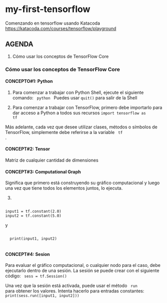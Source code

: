 # my-first-tensorflow
Comenzando en tensorflow usando Katacoda
https://katacoda.com/courses/tensorflow/playground

## AGENDA
1) Cómo usar los conceptos de TensorFlow Core

### Cómo usar los conceptos de TensorFlow Core
#### CONCEPTO#1: Python
1) Para comenzar a trabajar con Python Shell, ejecute el siguiente comando:
<code> python </code>
Puedes usar <code>quit()</code> para salir de la Shell

2) Para comenzar a trabajar con TensorFlow, primero debe importarlo para dar acceso a Python a todos sus recursos
<code>import tensorflow as tf</code>

Más adelante, cada vez que desee utilizar clases, métodos o símbolos de TensorFlow, simplemente debe referirse a la variable <code> tf </code>.


#### CONCEPT#2: Tensor
Matriz de cualquier cantidad de dimensiones
 
#### CONCEPT#3: Computational Graph
Significa que primero está construyendo su gráfico computacional y luego una vez que tiene todos los elementos juntos, lo ejecuta.

3) 
<code>
input1 = tf.constant(2.0)
input2 = tf.constant(5.0)
</code>

y

<code>
  print(input1, input2)
 </code>

#### CONCEPT#4: Sesion
Para evaluar el gráfico computacional, o cualquier nodo para el caso, debe ejecutarlo dentro de una sesión. La sesión se puede crear con el siguiente código:
<code>
  sess = tf.Session()
</code>

Una vez que la sesión está activada, puede usar el método <code> run </code> para obtener los valores. Intenta hacerlo para entradas constantes:
  <code>
print(sess.run([input1, input2]))
  </code>
